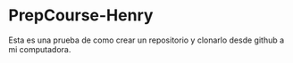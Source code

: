 # PrepCourse-Henry
Esta es una prueba de como crear un repositorio y clonarlo desde github a mi computadora.

